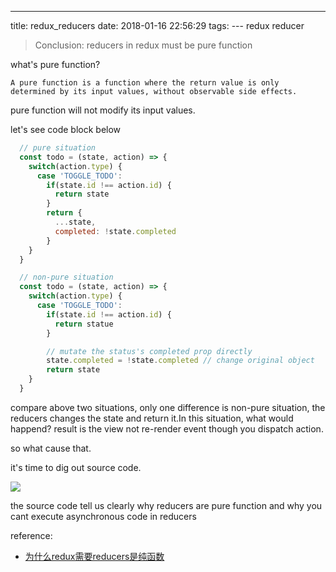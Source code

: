 ---
title: redux_reducers
date: 2018-01-16 22:56:29
tags:
--- redux reducer

> Conclusion: reducers in redux must be pure function

what's pure function? 

`A pure function is a function where the return value is only determined by its input values, without observable side effects.`

pure function will not modify its input values.

let's see code block below

```javascript
  // pure situation
  const todo = (state, action) => {
    switch(action.type) {
      case 'TOGGLE_TODO':
        if(state.id !== action.id) {
          return state
        }
        return {
          ...state,
          completed: !state.completed
        }
    }
  }
```

```javascript
  // non-pure situation
  const todo = (state, action) => {
    switch(action.type) {
      case 'TOGGLE_TODO':
        if(state.id !== action.id) {
          return statue
        }

        // mutate the status's completed prop directly
        state.completed = !state.completed // change original object
        return state
    }
  }
```

compare above two situations, only one difference is non-pure situation, the reducers changes the state and return it.In this situation, what would happend? result is the view not re-render event though you dispatch action.

so what cause that.

it's time to dig out source code.

![](http://p150tzuds.bkt.clouddn.com/image/redux/reduces_src.png)

the source code tell us clearly why reducers are pure function and why you cant execute asynchronous code in reducers


reference:
  * [为什么redux需要reducers是纯函数](http://www.zcfy.cc/article/why-redux-need-reducers-to-be-pure-functions-freecodecamp-2515.html)